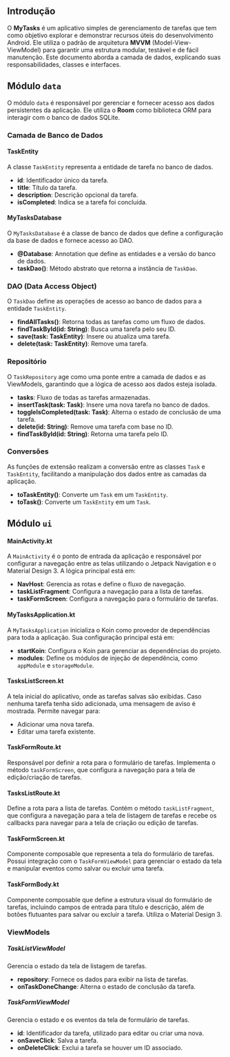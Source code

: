 ## Introdução

O **MyTasks** é um aplicativo simples de gerenciamento de tarefas que tem como objetivo explorar e demonstrar recursos úteis do desenvolvimento Android. Ele utiliza o padrão de arquitetura **MVVM** (Model-View-ViewModel) para garantir uma estrutura modular, testável e de fácil manutenção. Este documento aborda a camada de dados, explicando suas responsabilidades, classes e interfaces.

## Módulo `data`

O módulo `data` é responsável por gerenciar e fornecer acesso aos dados persistentes da aplicação. Ele utiliza o **Room** como biblioteca ORM para interagir com o banco de dados SQLite.

### Camada de Banco de Dados

#### TaskEntity

A classe `TaskEntity` representa a entidade de tarefa no banco de dados. 

- **id**: Identificador único da tarefa.
- **title**: Título da tarefa.
- **description**: Descrição opcional da tarefa.
- **isCompleted**: Indica se a tarefa foi concluída.

#### MyTasksDatabase

O `MyTasksDatabase` é a classe de banco de dados que define a configuração da base de dados e fornece acesso ao DAO.

- **@Database**: Annotation que define as entidades e a versão do banco de dados.
- **taskDao()**: Método abstrato que retorna a instância de `TaskDao`.

### DAO (Data Access Object)

O `TaskDao` define as operações de acesso ao banco de dados para a entidade `TaskEntity`.

- **findAllTasks()**: Retorna todas as tarefas como um fluxo de dados.
- **findTaskById(id: String)**: Busca uma tarefa pelo seu ID.
- **save(task: TaskEntity)**: Insere ou atualiza uma tarefa.
- **delete(task: TaskEntity)**: Remove uma tarefa.

### Repositório

O `TaskRepository` age como uma ponte entre a camada de dados e as ViewModels, garantindo que a lógica de acesso aos dados esteja isolada.

- **tasks**: Fluxo de todas as tarefas armazenadas.
- **insertTask(task: Task)**: Insere uma nova tarefa no banco de dados.
- **toggleIsCompleted(task: Task)**: Alterna o estado de conclusão de uma tarefa.
- **delete(id: String)**: Remove uma tarefa com base no ID.
- **findTaskById(id: String)**: Retorna uma tarefa pelo ID.

### Conversões

As funções de extensão realizam a conversão entre as classes `Task` e `TaskEntity`, facilitando a manipulação dos dados entre as camadas da aplicação.

- **toTaskEntity()**: Converte um `Task` em um `TaskEntity`.
- **toTask()**: Converte um `TaskEntity` em um `Task`.

## Módulo `ui`

#### MainActivity.kt

A `MainActivity` é o ponto de entrada da aplicação e responsável por configurar a navegação entre as telas utilizando o Jetpack Navigation e o Material Design 3. A lógica principal está em:

- **NavHost**: Gerencia as rotas e define o fluxo de navegação.
- **taskListFragment**: Configura a navegação para a lista de tarefas.
- **taskFormScreen**: Configura a navegação para o formulário de tarefas.

#### MyTasksApplication.kt

A `MyTasksApplication` inicializa o Koin como provedor de dependências para toda a aplicação. Sua configuração principal está em:

- **startKoin**: Configura o Koin para gerenciar as dependências do projeto.
- **modules**: Define os módulos de injeção de dependência, como `appModule` e `storageModule`.

#### TasksListScreen.kt

A tela inicial do aplicativo, onde as tarefas salvas são exibidas. Caso nenhuma tarefa tenha sido adicionada, uma mensagem de aviso é mostrada. Permite navegar para:
- Adicionar uma nova tarefa.
- Editar uma tarefa existente.

#### TaskFormRoute.kt

Responsável por definir a rota para o formulário de tarefas. Implementa o método `taskFormScreen`, que configura a navegação para a tela de edição/criação de tarefas.

#### TasksListRoute.kt

Define a rota para a lista de tarefas. Contém o método `taskListFragment`, que configura a navegação para a tela de listagem de tarefas e recebe os callbacks para navegar para a tela de criação ou edição de tarefas.

#### TaskFormScreen.kt

Componente composable que representa a tela do formulário de tarefas. Possui integração com o `TaskFormViewModel` para gerenciar o estado da tela e manipular eventos como salvar ou excluir uma tarefa.

#### TaskFormBody.kt

Componente composable que define a estrutura visual do formulário de tarefas, incluindo campos de entrada para título e descrição, além de botões flutuantes para salvar ou excluir a tarefa. Utiliza o Material Design 3.

### ViewModels

##### TaskListViewModel

Gerencia o estado da tela de listagem de tarefas.

- **repository**: Fornece os dados para exibir na lista de tarefas.
- **onTaskDoneChange**: Alterna o estado de conclusão da tarefa.

##### TaskFormViewModel

Gerencia o estado e os eventos da tela de formulário de tarefas.

- **id**: Identificador da tarefa, utilizado para editar ou criar uma nova.
- **onSaveClick**: Salva a tarefa.
- **onDeleteClick**: Exclui a tarefa se houver um ID associado.
